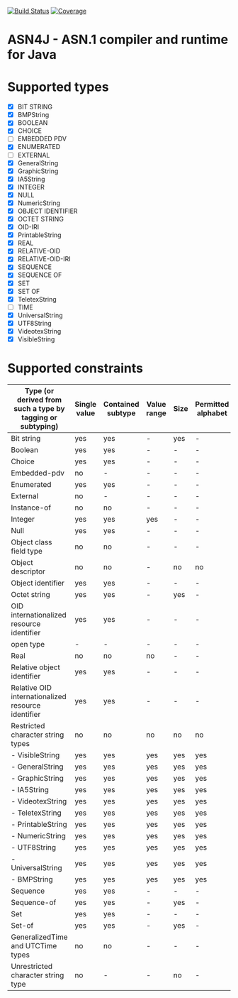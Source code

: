 [![Build Status](https://travis-ci.org/eskaton/asn4j.svg?branch=master)](https://travis-ci.org/eskaton/asn4j) [![Coverage](https://sonarcloud.io/api/project_badges/measure?project=eskaton_asn4j&metric=coverage)](https://sonarcloud.io/dashboard?id=eskaton_asn4j)

ASN4J - ASN.1 compiler and runtime for Java
========

# Supported types

- [x] BIT STRING
- [x] BMPString
- [x] BOOLEAN
- [x] CHOICE 
- [ ] EMBEDDED PDV
- [x] ENUMERATED
- [ ] EXTERNAL
- [x] GeneralString
- [x] GraphicString
- [x] IA5String
- [x] INTEGER
- [x] NULL
- [x] NumericString
- [x] OBJECT IDENTIFIER
- [x] OCTET STRING
- [x] OID-IRI
- [x] PrintableString
- [x] REAL
- [x] RELATIVE-OID
- [x] RELATIVE-OID-IRI
- [x] SEQUENCE
- [x] SEQUENCE OF 
- [x] SET
- [x] SET OF 
- [x] TeletexString
- [ ] TIME
- [x] UniversalString
- [x] UTF8String
- [x] VideotexString
- [x] VisibleString

# Supported constraints

| Type (or derived from such a type by tagging or subtyping) | Single value | Contained<br>subtype | Value<br>range | Size | Permitted<br>alphabet | Type<br>constraint | Inner<br>constraint<br>subtyping | Pattern<br>constraint |
|----------------------------------------------------|--------|-----------|-------|------|-----------|------------|------------|------------|
| Bit string                                         | yes    | yes       | -     | yes  | -         | -          | -          | -          |
| Boolean                                            | yes    | yes       | -     | -    | -         | -          | -          | -          |
| Choice                                             | yes    | yes       | -     | -    | -         | -          | yes        | -          |
| Embedded-pdv                                       | no     | -         | -     | -    | -         | -          | no         | -          |
| Enumerated                                         | yes    | yes       | -     | -    | -         | -          | -          | -          |
| External                                           | no     | -         | -     | -    | -         | -          | no         | -          |
| Instance-of                                        | no     | no        | -     | -    | -         | -          | no         | -          |
| Integer                                            | yes    | yes       | yes   | -    | -         | -          | -          | -          |
| Null                                               | yes    | yes       | -     | -    | -         | -          | -          | -          |
| Object class field type                            | no     | no        | -     | -    | -         | -          | -          | -          |
| Object descriptor                                  | no     | no        | -     | no   | no        | -          | -          | -          |
| Object identifier                                  | yes    | yes       | -     | -    | -         | -          | -          | -          |
| Octet string                                       | yes    | yes       | -     | yes  | -         | -          | -          | -          |
| OID internationalized resource identifier          | yes    | yes       | -     | -    | -         | -          | -          | -          |
| open type                                          | -      | -         | -     | -    | -         | no         | -          | -          |
| Real                                               | no     | no        | no    | -    | -         | -          | no         | -          |
| Relative object identifier                         | yes    | yes       | -     | -    | -         | -          | -          | -          |
| Relative OID internationalized resource identifier | yes    | yes       | -     | -    | -         | -          | -          | -          |
| Restricted character string types                  | no     | no        | no    | no   | no        | -          | -          | no         |
| - VisibleString                                    | yes    | yes       | yes   | yes  | yes       | -          | -          | no         |
| - GeneralString                                    | yes    | yes       | yes   | yes  | yes       | -          | -          | no         |
| - GraphicString                                    | yes    | yes       | yes   | yes  | yes       | -          | -          | no         |
| - IA5String                                        | yes    | yes       | yes   | yes  | yes       | -          | -          | no         |
| - VideotexString                                   | yes    | yes       | yes   | yes  | yes       | -          | -          | no         |
| - TeletexString                                    | yes    | yes       | yes   | yes  | yes       | -          | -          | no         |
| - PrintableString                                  | yes    | yes       | yes   | yes  | yes       | -          | -          | no         |
| - NumericString                                    | yes    | yes       | yes   | yes  | yes       | -          | -          | no         |
| - UTF8String                                       | yes    | yes       | yes   | yes  | yes       | -          | -          | no         |
| - UniversalString                                  | yes    | yes       | yes   | yes  | yes       | -          | -          | no         |
| - BMPString                                        | yes    | yes       | yes   | yes  | yes       | -          | -          | no         |
| Sequence                                           | yes    | yes       | -     | -    | -         | -          | yes        | -          |
| Sequence-of                                        | yes    | yes       | -     | yes  | -         | -          | yes        | -          |
| Set                                                | yes    | yes       | -     | -    | -         | -          | yes        | -          |
| Set-of                                             | yes    | yes       | -     | yes  | -         | -          | yes        | -          |
| GeneralizedTime and UTCTime types                  | no     | no        | -     | -    | -         | -          | -          | -          |
| Unrestricted character string type                 | no     | -         | -     | no   | -         | -          | no         | -          |
